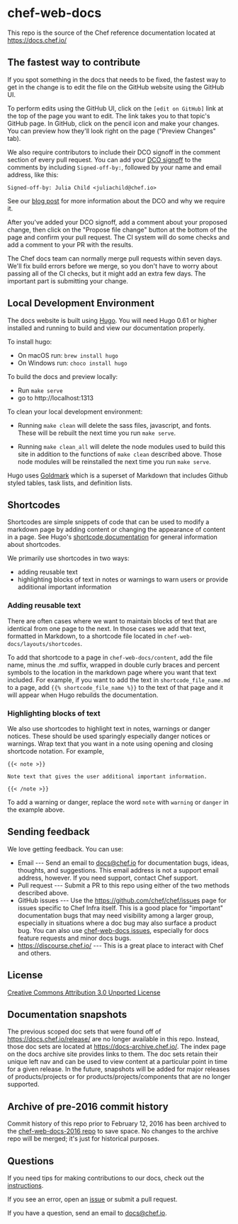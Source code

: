 # chef-web-docs

This repo is the source of the Chef reference documentation located at
https://docs.chef.io/

## The fastest way to contribute

If you spot something in the docs that needs to be fixed, the fastest way to 
get in the change is to edit the file on the GitHub website using the GitHub UI.

To perform edits using the GitHub UI, click on the `[edit on GitHub]` link at 
the top of the page you want to edit. The link takes you to that topic's GitHub 
page. In GitHub, click on the pencil icon and make your changes. You can preview 
how they'll look right on the page ("Preview Changes" tab).

We also require contributors to include their DCO signoff in the comment section of
every pull request. You can add your [DCO signoff](https://github.com/chef/chef/blob/master/CONTRIBUTING.md#developer-certification-of-origin-dco) to the comments by 
including `Signed-off-by:`, followed by your name and email address, like this:

`Signed-off-by: Julia Child <juliachild@chef.io>`

See our [blog post](https://blog.chef.io/introducing-developer-certificate-of-origin/) 
for more information about the DCO and why we require it.

After you've added your DCO signoff, add a comment about your proposed change, 
then click on the "Propose file change" button at the bottom of the page and 
confirm your pull request. The CI system will do some checks and add a comment 
to your PR with the results.

The Chef docs team can normally merge pull requests within seven days. We'll 
fix build errors before we merge, so you don't have to
worry about passing all of the CI checks, but it might add an extra
few days. The important part is submitting your change.

## Local Development Environment

The docs website is built using [Hugo](https://gohugo.io/). You will need 
Hugo 0.61 or higher installed and running to build and view our documentation 
properly.

To install hugo:

- On macOS run: `brew install hugo`
- On Windows run: `choco install hugo`

To build the docs and preview locally:

- Run `make serve`
- go to http://localhost:1313

To clean your local development environment:

- Running `make clean` will delete the sass files, javascript, and fonts. These will
	be rebuilt the next time you run `make serve`.

- Running `make clean_all` will delete the node modules used to build this site 
	in addition to the functions of `make clean` described above. Those node 
	modules will be reinstalled the next time you run `make serve`.

Hugo uses [Goldmark](https://github.com/yuin/goldmark) which is a 
superset of Markdown that includes Github styled tables, task lists, and 
definition lists. 

## Shortcodes

Shortcodes are simple snippets of code that can be used to modify a markdown 
page by adding content or changing the appearance of content in a page. See 
Hugo's [shortcode documentation](https://gohugo.io/content-management/shortcodes/) 
for general information about shortcodes.

We primarily use shortcodes in two ways:

- adding reusable text
- highlighting blocks of text in notes or warnings to warn users or 
provide additional important information

### Adding reusable text

There are often cases where we want to maintain blocks of text that are identical 
from one page to the next. In those cases we add that text, formatted in Markdown, 
to a shortcode file located in `chef-web-docs/layouts/shortcodes`. 

To add that shortcode to a page in `chef-web-docs/content`, add the file name, 
minus the .md suffix, wrapped in double curly braces and percent symbols to 
the location in the markdown page where you want that text included. For example, 
if you want to add the text in `shortcode_file_name.md` to a page, add 
`{{% shortcode_file_name %}}` to the text of that page and it will appear when
Hugo rebuilds the documentation.

### Highlighting blocks of text

We also use shortcodes to highlight text in notes, warnings or danger notices. 
These should be used sparingly especially danger notices or warnings. Wrap text 
that you want in a note using opening and closing shortcode notation. For example,

```
{{< note >}}

Note text that gives the user additional important information.

{{< /note >}}

```

To add a warning or danger, replace the word `note` with `warning` or `danger` in the 
example above.

## Sending feedback

We love getting feedback. You can use:

- Email --- Send an email to docs@chef.io for documentation bugs,
  ideas, thoughts, and suggestions. This email address is not a
  support email address, however. If you need support, contact Chef
  support.
- Pull request --- Submit a PR to this repo using either of the two
  methods described above.
- GitHub issues --- Use the https://github.com/chef/chef/issues page
  for issues specific to Chef Infra itself. This is a good place for
  "important" documentation bugs that may need visibility among a
  larger group, especially in situations where a doc bug may also
  surface a product bug. You can also use
  [chef-web-docs issues](https://github.com/chef/chef-web-docs/issues),
  especially for docs feature requests and minor docs bugs.
- https://discourse.chef.io/ --- This is a great place to interact with Chef and others.

## License

[Creative Commons Attribution 3.0 Unported License](http://creativecommons.org/licenses/by/3.0/)

## Documentation snapshots

The previous scoped doc sets that were found off of https://docs.chef.io/release/ are no longer available in this repo. Instead,
those doc sets are located at https://docs-archive.chef.io/. The index page on the docs archive site provides links to them. The doc sets retain their unique
left nav and can be used to view content at a particular point in time for a given release. In the future, snapshots
will be added for major releases of products/projects or for products/projects/components that are no longer supported.

## Archive of pre-2016 commit history

Commit history of this repo prior to February 12, 2016 has been
archived to the [chef-web-docs-2016 repo](https://github.com/chef-boneyard/chef-web-docs-2016) to save space. No changes
to the archive repo will be merged; it's just for historical purposes.

## Questions

If you need tips for making contributions to our docs, check out the
[instructions](https://docs.chef.io/style_guide.html). 

If you see an error, open an [issue](https://github.com/chef/chef-web-docs/issues) 
or submit a pull request.

If you have a question, send an email to docs@chef.io.
